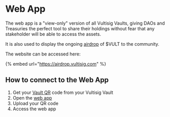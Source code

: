 # Web App

The web app is a "view-only" version of all Vultisig Vaults, giving DAOs and Treasuries the perfect tool to share their holdings without fear that any stakeholder will be able to access the assets.

It is also used to display the ongoing [airdrop](../vultisig-token/airdrop/) of $VULT to the community.

The website can be accessed here:

{% embed url="https://airdrop.vultisig.com" %}

## How to connect to the Web App

1. Get your [Vault QR](../vultisig-app-actions/managing-your-vault/vault-qr.md) code from your Vultisig Vault
2. Open the [web app](https://airdrop.vultisig.com)
3. Upload your QR code
4. Access the web app


